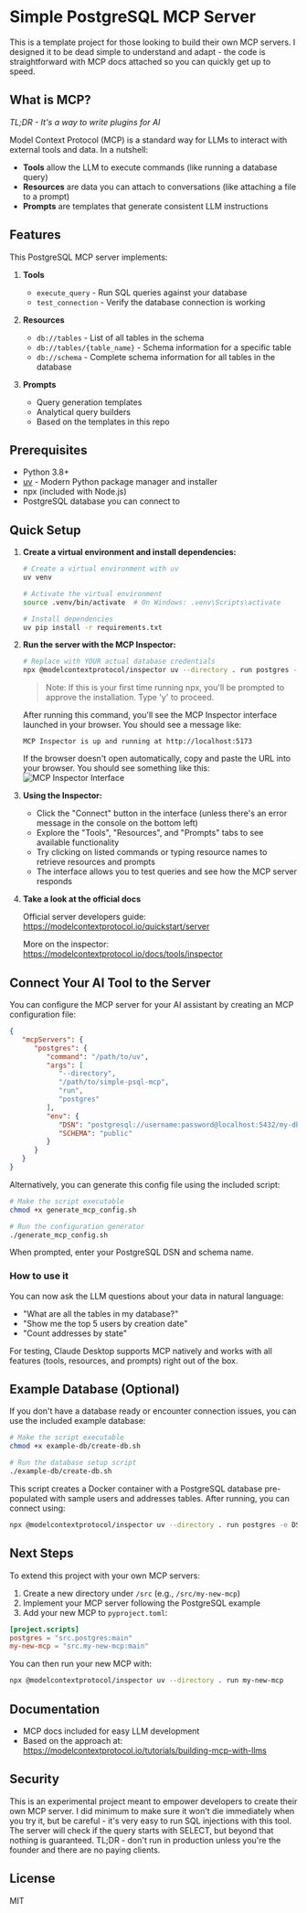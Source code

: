 # Simple PostgreSQL MCP Server

This is a template project for those looking to build their own MCP servers. I designed it to be dead simple to understand and adapt - the code is straightforward with MCP docs attached so you can quickly get up to speed.

## What is MCP?

*TL;DR - It's a way to write plugins for AI*

Model Context Protocol (MCP) is a standard way for LLMs to interact with external tools and data. In a nutshell:

- **Tools** allow the LLM to execute commands (like running a database query)
- **Resources** are data you can attach to conversations (like attaching a file to a prompt)
- **Prompts** are templates that generate consistent LLM instructions

## Features

This PostgreSQL MCP server implements:

1. **Tools**
   - `execute_query` - Run SQL queries against your database
   - `test_connection` - Verify the database connection is working

2. **Resources**
   - `db://tables` - List of all tables in the schema
   - `db://tables/{table_name}` - Schema information for a specific table
   - `db://schema` - Complete schema information for all tables in the database

3. **Prompts**
   - Query generation templates
   - Analytical query builders
   - Based on the templates in this repo

## Prerequisites

- Python 3.8+
- [uv](https://github.com/astral-sh/uv) - Modern Python package manager and installer
- npx (included with Node.js)
- PostgreSQL database you can connect to

## Quick Setup

1. **Create a virtual environment and install dependencies:**
   ```bash
   # Create a virtual environment with uv
   uv venv
   
   # Activate the virtual environment
   source .venv/bin/activate  # On Windows: .venv\Scripts\activate
   
   # Install dependencies
   uv pip install -r requirements.txt
   ```

2. **Run the server with the MCP Inspector:**
   ```bash
   # Replace with YOUR actual database credentials
   npx @modelcontextprotocol/inspector uv --directory . run postgres -e DSN=postgresql://username:password@hostname:port/database -e SCHEMA=public
   ```

   > Note: If this is your first time running npx, you'll be prompted to approve the installation. Type 'y' to proceed.

   After running this command, you'll see the MCP Inspector interface launched in your browser. You should see a message like:
   ```
   MCP Inspector is up and running at http://localhost:5173
   ```

   If the browser doesn't open automatically, copy and paste the URL into your browser. You should see something like this:
   ![MCP Inspector Interface](inspector-screenshot.png)
3. **Using the Inspector:**
   - Click the "Connect" button in the interface (unless there's an error message in the console on the bottom left)
   - Explore the "Tools", "Resources", and "Prompts" tabs to see available functionality
   - Try clicking on listed commands or typing resource names to retrieve resources and prompts
   - The interface allows you to test queries and see how the MCP server responds

4. **Take a look at the official docs**

   Official server developers guide: https://modelcontextprotocol.io/quickstart/server

   More on the inspector: https://modelcontextprotocol.io/docs/tools/inspector

## Connect Your AI Tool to the Server

You can configure the MCP server for your AI assistant by creating an MCP configuration file:

```json
{
   "mcpServers": {
      "postgres": {
         "command": "/path/to/uv",
         "args": [
            "--directory",
            "/path/to/simple-psql-mcp",
            "run",
            "postgres"
         ],
         "env": {
            "DSN": "postgresql://username:password@localhost:5432/my-db",
            "SCHEMA": "public"
         }
      }
   }
}
```

Alternatively, you can generate this config file using the included script:

```bash
# Make the script executable
chmod +x generate_mcp_config.sh

# Run the configuration generator
./generate_mcp_config.sh
```

When prompted, enter your PostgreSQL DSN and schema name.

### How to use it

You can now ask the LLM questions about your data in natural language:
- "What are all the tables in my database?"
- "Show me the top 5 users by creation date"
- "Count addresses by state"

For testing, Claude Desktop supports MCP natively and works with all features (tools, resources, and prompts) right out of the box.

## Example Database (Optional)

If you don't have a database ready or encounter connection issues, you can use the included example database:

```bash
# Make the script executable
chmod +x example-db/create-db.sh

# Run the database setup script
./example-db/create-db.sh
```

This script creates a Docker container with a PostgreSQL database pre-populated with sample users and addresses tables. After running, you can connect using:

```bash
npx @modelcontextprotocol/inspector uv --directory . run postgres -e DSN=postgresql://postgres:postgres@localhost:5432/user_database -e SCHEMA=public
```

## Next Steps

To extend this project with your own MCP servers:

1. Create a new directory under `/src` (e.g., `/src/my-new-mcp`)
2. Implement your MCP server following the PostgreSQL example
3. Add your new MCP to `pyproject.toml`:

```toml
[project.scripts]
postgres = "src.postgres:main"
my-new-mcp = "src.my-new-mcp:main"
```

You can then run your new MCP with:

```bash
npx @modelcontextprotocol/inspector uv --directory . run my-new-mcp
```

## Documentation

- MCP docs included for easy LLM development
- Based on the approach at: https://modelcontextprotocol.io/tutorials/building-mcp-with-llms

## Security

This is an experimental project meant to empower developers to create their own MCP server. I did minimum to make sure it won't die immediately when you try it, but be careful - it's very easy to run SQL injections with this tool. The server will check if the query starts with SELECT, but beyond that nothing is guaranteed. TL;DR - don't run in production unless you're the founder and there are no paying clients.

## License

MIT